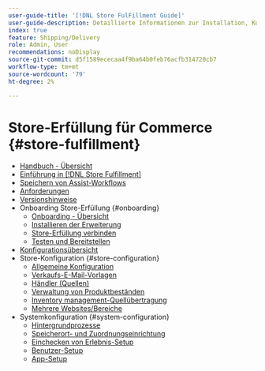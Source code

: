 ```yaml
---
user-guide-title: '[!DNL Store FulFillment Guide]'
user-guide-description: Detaillierte Informationen zur Installation, Konfiguration und Verwendung der Store-Erfüllung für Adobe Commerce-Stores.
index: true
feature: Shipping/Delivery
role: Admin, User
recommendations: noDisplay
source-git-commit: d5f1589ececaa4f9ba64b0feb76acfb314720cb7
workflow-type: tm+mt
source-wordcount: '79'
ht-degree: 2%

---
```



# Store-Erfüllung für Commerce {#store-fulfillment}

- [Handbuch - Übersicht](guide-overview.md)
- [Einführung in [!DNL Store Fulfillment]](introduction.md)
- [Speichern von Assist-Workflows](store-assist-modules.md)
- [Anforderungen](solution-requirements.md)
- [Versionshinweise](release-notes.md)
- Onboarding Store-Erfüllung {#onboarding}
   - [Onboarding - Übersicht](onboard.md)
   - [Installieren der Erweiterung](install.md)
   - [Store-Erfüllung verbinden](connect-set-up-service.md)
   - [Testen und Bereitstellen](test-and-deploy.md)
- [Konfigurationsübersicht](service-config-settings-overview.md)
- Store-Konfiguration {#store-configuration}
   - [Allgemeine Konfiguration](enable-general.md)
   - [Verkaufs-E-Mail-Vorlagen](sales-emails.md)
   - [Händler (Quellen)](merchant-store-configuration.md)
   - [Verwaltung von Produktbeständen](product-stock.md)
   - [Inventory management-Quellübertragung](inventory-stock-transfer.md)
   - [Mehrere Websites/Bereiche](multi-site-and-scope-config.md)
- Systemkonfiguration {#system-configuration}
   - [Hintergrundprozesse](background-processes.md)
   - [Speicherort- und Zuordnungseinrichtung](store-location-map-provider-setup.md)
   - [Einchecken von Erlebnis-Setup](check-in-experience-setup.md)
   - [Benutzer-Setup](user-setup.md)
   - [App-Setup](app-setup.md)

